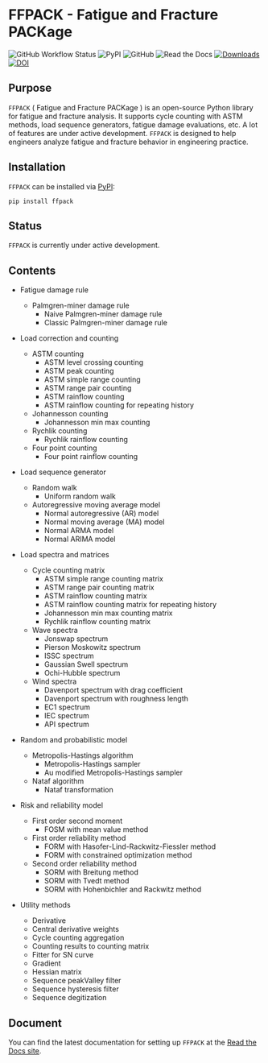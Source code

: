 # FFPACK - Fatigue and Fracture PACKage

![GitHub Workflow Status](https://img.shields.io/github/actions/workflow/status/dpzhuX/ffpack/python-package.yml?color=brightgreen&label=Test&logo=github&logoColor=white)
![PyPI](https://img.shields.io/pypi/v/ffpack?color=brightgreen&label=PyPI&logo=python&logoColor=white)
![GitHub](https://img.shields.io/github/license/dpzhuX/ffpack?color=brightgreen&label=License&logo=gnu&logoColor=white)
![Read the Docs](https://img.shields.io/readthedocs/ffpack?color=brigthgreen&label=Docs&logo=read%20the%20docs&logoColor=white)
[![Downloads](https://static.pepy.tech/personalized-badge/ffpack?period=total&units=international_system&left_color=grey&right_color=brightgreen&left_text=Downloads)](https://pepy.tech/project/ffpack)
[![DOI](https://img.shields.io/badge/DOI-10.5281/zenodo.7478424-blue.svg?logo=Buffer&logoColor=white)](https://doi.org/10.5281/zenodo.7478424)


## Purpose
`FFPACK` ( Fatigue and Fracture PACKage ) is an open-source Python library for fatigue and fracture analysis. It supports cycle counting with ASTM methods, load sequence generators, fatigue damage evaluations, etc. A lot of features are under active development. `FFPACK` is designed to help engineers analyze fatigue and fracture behavior in engineering practice.

## Installation

`FFPACK` can be installed via [PyPI](https://pypi.org/project/ffpack/):

```
pip install ffpack
```

## Status

`FFPACK` is currently under active development. 

## Contents

* Fatigue damage rule
    * Palmgren-miner damage rule
        * Naive Palmgren-miner damage rule
        * Classic Palmgren-miner damage rule

* Load correction and counting
    * ASTM counting
        * ASTM level crossing counting
        * ASTM peak counting
        * ASTM simple range counting
        * ASTM range pair counting
        * ASTM rainflow counting
        * ASTM rainflow counting for repeating history
    * Johannesson counting
        * Johannesson min max counting
    * Rychlik counting
        * Rychlik rainflow counting
    * Four point counting
        * Four point rainflow counting

* Load sequence generator
    * Random walk
        * Uniform random walk
    * Autoregressive moving average model
        * Normal autoregressive (AR) model
        * Normal moving average (MA) model
        * Normal ARMA model
        * Normal ARIMA model

* Load spectra and matrices
    * Cycle counting matrix
        * ASTM simple range counting matrix
        * ASTM range pair counting matrix
        * ASTM rainflow counting matrix
        * ASTM rainflow counting matrix for repeating history
        * Johannesson min max counting matrix
        * Rychlik rainflow counting matrix
    * Wave spectra
        * Jonswap spectrum
        * Pierson Moskowitz spectrum
        * ISSC spectrum
        * Gaussian Swell spectrum
        * Ochi-Hubble spectrum
    * Wind spectra
        * Davenport spectrum with drag coefficient
        * Davenport spectrum with roughness length
        * EC1 spectrum
        * IEC spectrum
        * API spectrum

* Random and probabilistic model
    * Metropolis-Hastings algorithm
        * Metropolis-Hastings sampler
        * Au modified Metropolis-Hastings sampler
    * Nataf algorithm
        * Nataf transformation

* Risk and reliability model
    * First order second moment
        * FOSM with mean value method
    * First order reliability method
        * FORM with Hasofer-Lind-Rackwitz-Fiessler method
        * FORM with constrained optimization method
    * Second order reliability method
        * SORM with Breitung method
        * SORM with Tvedt method
        * SORM with Hohenbichler and Rackwitz method

* Utility methods
    * Derivative
    * Central derivative weights
    * Cycle counting aggregation
    * Counting results to counting matrix
    * Fitter for SN curve
    * Gradient
    * Hessian matrix
    * Sequence peakValley filter
    * Sequence hysteresis filter
    * Sequence degitization

## Document

You can find the latest documentation for setting up `FFPACK` at the [Read the Docs site](https://ffpack.readthedocs.io/en/latest/).
